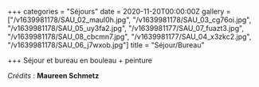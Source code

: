 +++
categories = "Séjours"
date = 2020-11-20T00:00:00Z
gallery = ["/v1639981178/SAU_02_maul0h.jpg", "/v1639981178/SAU_03_cg76oi.jpg", "/v1639981178/SAU_05_uy3fa2.jpg", "/v1639981177/SAU_07_fuazt3.jpg", "/v1639981178/SAU_08_cbcmn7.jpg", "/v1639981177/SAU_04_x3zkc2.jpg", "/v1639981178/SAU_06_j7wxob.jpg"]
title = "Séjour/Bureau"

+++
Séjour et bureau en bouleau + peinture

_Crédits :_ **Maureen Schmetz**